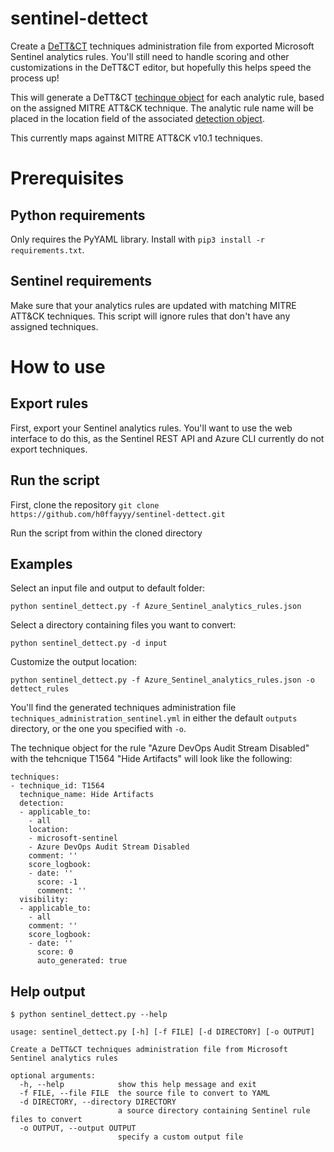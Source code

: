 # sentinel-dettect

Create a [DeTT&CT](https://github.com/rabobank-cdc/DeTTECT) techniques administration file from exported Microsoft Sentinel analytics rules. You'll still need to handle scoring and other customizations in the DeTT&CT editor, but hopefully this helps speed the process up!

This will generate a DeTT&CT [techinque object](https://github.com/rabobank-cdc/DeTTECT/wiki/YAML-administration-techniques_v1_2#technique-object) for each analytic rule, based on the assigned MITRE ATT&CK technique. The analytic rule name will be placed in the location field of the associated [detection object](https://github.com/rabobank-cdc/DeTTECT/wiki/YAML-administration-techniques_v1_2#detection-object). 

This currently maps against MITRE ATT&CK v10.1 techniques.

# Prerequisites

## Python requirements

Only requires the PyYAML library. Install with `pip3 install -r requirements.txt`.

## Sentinel requirements

Make sure that your analytics rules are updated with matching MITRE ATT&CK techniques. This script will ignore rules that don't have any assigned techniques.

# How to use

## Export rules
First, export your Sentinel analytics rules. You'll want to use the web interface to do this, as the Sentinel REST API and Azure CLI currently do not export techniques.

## Run the script

First, clone the repository `git clone https://github.com/h0ffayyy/sentinel-dettect.git`

Run the script from within the cloned directory

## Examples

Select an input file and output to default folder:

`python sentinel_dettect.py -f Azure_Sentinel_analytics_rules.json`

Select a directory containing files you want to convert:

`python sentinel_dettect.py -d input`

Customize the output location:

`python sentinel_dettect.py -f Azure_Sentinel_analytics_rules.json -o dettect_rules`

You'll find the generated techniques administration file `techniques_administration_sentinel.yml` in either the default `outputs` directory, or the one you specified with `-o`.

The technique object for the rule "Azure DevOps Audit Stream Disabled" with the tehcnique T1564 "Hide Artifacts" will look like the following:

```
techniques:
- technique_id: T1564
  technique_name: Hide Artifacts
  detection:
  - applicable_to:
    - all
    location:
    - microsoft-sentinel
    - Azure DevOps Audit Stream Disabled
    comment: ''
    score_logbook:
    - date: ''
      score: -1
      comment: ''
  visibility:
  - applicable_to:
    - all
    comment: ''
    score_logbook:
    - date: ''
      score: 0
      auto_generated: true
```


## Help output

```
$ python sentinel_dettect.py --help

usage: sentinel_dettect.py [-h] [-f FILE] [-d DIRECTORY] [-o OUTPUT]

Create a DeTT&CT techniques administration file from Microsoft Sentinel analytics rules

optional arguments:
  -h, --help            show this help message and exit
  -f FILE, --file FILE  the source file to convert to YAML
  -d DIRECTORY, --directory DIRECTORY
                        a source directory containing Sentinel rule files to convert
  -o OUTPUT, --output OUTPUT
                        specify a custom output file
```